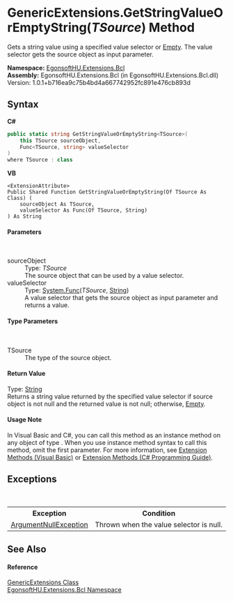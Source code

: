 # GenericExtensions.GetStringValueOrEmptyString(*TSource*) Method 
 

Gets a string value using a specified value selector or <a href="https://docs.microsoft.com/dotnet/api/system.string.empty" target="_blank" rel="noopener noreferrer">Empty</a>. The value selector gets the source object as input parameter.

**Namespace:**&nbsp;<a href="N_EgonsoftHU_Extensions_Bcl.md">EgonsoftHU.Extensions.Bcl</a><br />**Assembly:**&nbsp;EgonsoftHU.Extensions.Bcl (in EgonsoftHU.Extensions.Bcl.dll) Version: 1.0.1+b716ea9c75b4bd4a667742952fc891e476cb893d

## Syntax

**C#**<br />
``` C#
public static string GetStringValueOrEmptyString<TSource>(
	this TSource sourceObject,
	Func<TSource, string> valueSelector
)
where TSource : class

```

**VB**<br />
``` VB
<ExtensionAttribute>
Public Shared Function GetStringValueOrEmptyString(Of TSource As Class) ( 
	sourceObject As TSource,
	valueSelector As Func(Of TSource, String)
) As String
```


#### Parameters
&nbsp;<dl><dt>sourceObject</dt><dd>Type: *TSource*<br />The source object that can be used by a value selector.</dd><dt>valueSelector</dt><dd>Type: <a href="https://docs.microsoft.com/dotnet/api/system.func-2" target="_blank" rel="noopener noreferrer">System.Func</a>(*TSource*, <a href="https://docs.microsoft.com/dotnet/api/system.string" target="_blank" rel="noopener noreferrer">String</a>)<br />A value selector that gets the source object as input parameter and returns a value.</dd></dl>

#### Type Parameters
&nbsp;<dl><dt>TSource</dt><dd>The type of the source object.</dd></dl>

#### Return Value
Type: <a href="https://docs.microsoft.com/dotnet/api/system.string" target="_blank" rel="noopener noreferrer">String</a><br />Returns a string value returned by the specified value selector if source object is not null and the returned value is not null; otherwise, <a href="https://docs.microsoft.com/dotnet/api/system.string.empty" target="_blank" rel="noopener noreferrer">Empty</a>.

#### Usage Note
In Visual Basic and C#, you can call this method as an instance method on any object of type . When you use instance method syntax to call this method, omit the first parameter. For more information, see <a href="https://docs.microsoft.com/dotnet/visual-basic/programming-guide/language-features/procedures/extension-methods" target="_blank" rel="noopener noreferrer">Extension Methods (Visual Basic)</a> or <a href="https://docs.microsoft.com/dotnet/csharp/programming-guide/classes-and-structs/extension-methods" target="_blank" rel="noopener noreferrer">Extension Methods (C# Programming Guide)</a>.

## Exceptions
&nbsp;<table><tr><th>Exception</th><th>Condition</th></tr><tr><td><a href="https://docs.microsoft.com/dotnet/api/system.argumentnullexception" target="_blank" rel="noopener noreferrer">ArgumentNullException</a></td><td>Thrown when the value selector is null.</td></tr></table>

## See Also


#### Reference
<a href="T_EgonsoftHU_Extensions_Bcl_GenericExtensions.md">GenericExtensions Class</a><br /><a href="N_EgonsoftHU_Extensions_Bcl.md">EgonsoftHU.Extensions.Bcl Namespace</a><br />